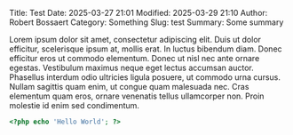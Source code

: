 Title: Test
Date: 2025-03-27 21:01
Modified: 2025-03-29 21:10
Author: Robert Bossaert
Category: Something
Slug: test
Summary: Some summary

Lorem ipsum dolor sit amet, consectetur adipiscing elit. Duis ut dolor efficitur, scelerisque ipsum at, mollis erat. In luctus bibendum diam. Donec efficitur eros ut commodo elementum. Donec ut nisl nec ante ornare egestas. Vestibulum maximus neque eget lectus accumsan auctor. Phasellus interdum odio ultricies ligula posuere, ut commodo urna cursus. Nullam sagittis quam enim, ut congue quam malesuada nec. Cras elementum quam eros, ornare venenatis tellus ullamcorper non. Proin molestie id enim sed condimentum.

```php
<?php echo 'Hello World'; ?>
```
